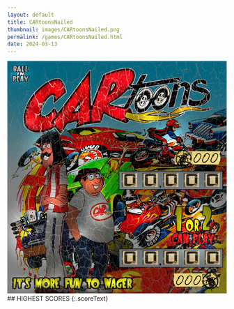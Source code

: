 ```yaml
---
layout: default
title: CARtoonsNailed
thumbnail: images/CARtoonsNailed.png
permalink: /games/CARtoonsNailed.html
date: 2024-03-13
---
```


<img src="../images/CARtoonsNailed.png" class="gameThumbnail img-fluid mx-auto align-middle">
## HIGHEST SCORES
{:.scoreText}

